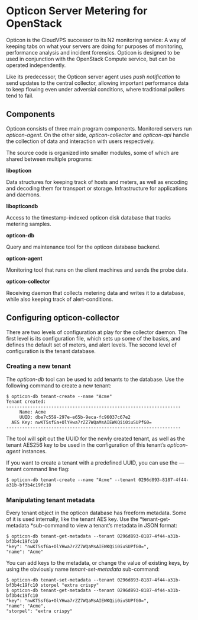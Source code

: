 Opticon Server Metering for OpenStack
=====================================

Opticon is the CloudVPS successor to its N2 monitoring service: A way of keeping
tabs on what your servers are doing for purposes of monitoring, performance
analysis and incident forensics. Opticon is designed to be used in conjunction
with the OpenStack Compute service, but can be operated independently.

Like its predecessor, the Opticon server agent uses *push notification* to send
updates to the central collector, allowing important performance data to keep
flowing even under adversial conditions, where traditional pollers tend to fail.

Components
----------

Opticon consists of three main program components. Monitored servers run
*opticon-agent*. On the other side, *opticon-collector* and *opticon-api* handle
the collection of data and interaction with users respectively.

The source code is organized into smaller modules, some of which are shared
between multiple programs:

**libopticon**

Data structures for keeping track of hosts and meters, as well as encoding and
decoding them for transport or storage. Infrastructure for applications and
daemons.

**libopticondb**

Access to the timestamp-indexed opticon disk database that tracks metering
samples.

**opticon-db**

Query and maintenance tool for the opticon database backend.

**opticon-agent**

Monitoring tool that runs on the client machines and sends the probe data.

**opticon-collector**

Receiving daemon that collects metering data and writes it to a database, while
also keeping track of alert-conditions.

Configuring opticon-collector
-----------------------------

There are two levels of configuration at play for the collector daemon. The
first level is its configuration file, which sets up some of the basics, and
defines the default set of meters, and alert levels. The second level of
configuration is the tenant database.

### Creating a new tenant

The *opticon-db* tool can be used to add tenants to the database. Use the
following command to create a new tenant:

~~~~~~~~~~~~~~~~~~~~~~~~~~~~~~~~~~~~~~~~~~~~~~~~~~~~~~~~~~~~~~~~~~~~~~~~~~~~~~~~
$ opticon-db tenant-create --name "Acme"
Tenant created:
------------------------------------------------------------------
     Name: Acme
     UUID: dbe7c559-297e-e65b-9eca-fc96037c67e2
  AES Key: nwKT5sfGa+OlYHwa7rZZ7WQaMsAIEWKQii0iuSUPfG0=
------------------------------------------------------------------
~~~~~~~~~~~~~~~~~~~~~~~~~~~~~~~~~~~~~~~~~~~~~~~~~~~~~~~~~~~~~~~~~~~~~~~~~~~~~~~~

The tool will spit out the UUID for the newly created tenant, as well as the
tenant AES256 key to be used in the configuration of this tenant’s
*opticon-agent* instances.

If you want to create a tenant with a predefined UUID, you can use the —tenant
command line flag:

~~~~~~~~~~~~~~~~~~~~~~~~~~~~~~~~~~~~~~~~~~~~~~~~~~~~~~~~~~~~~~~~~~~~~~~~~~~~~~~~
$ opticon-db tenant-create --name "Acme" --tenant 0296d893-8187-4f44-a31b-bf3b4c19fc10 
~~~~~~~~~~~~~~~~~~~~~~~~~~~~~~~~~~~~~~~~~~~~~~~~~~~~~~~~~~~~~~~~~~~~~~~~~~~~~~~~

### Manipulating tenant metadata

Every tenant object in the opticon database has freeform metadata. Some of it is
used internally, like the tenant AES key. Use the *tenant-get-metadata
*sub-command to view a tenant’s metadata in JSON format:

~~~~~~~~~~~~~~~~~~~~~~~~~~~~~~~~~~~~~~~~~~~~~~~~~~~~~~~~~~~~~~~~~~~~~~~~~~~~~~~~
$ opticon-db tenant-get-metadata --tenant 0296d893-8187-4f44-a31b-bf3b4c19fc10
"key": "nwKT5sfGa+OlYHwa7rZZ7WQaMsAIEWKQii0iuSUPfG0=",
"name": "Acme"
~~~~~~~~~~~~~~~~~~~~~~~~~~~~~~~~~~~~~~~~~~~~~~~~~~~~~~~~~~~~~~~~~~~~~~~~~~~~~~~~

You can add keys to the metadata, or change the value of existing keys, by using
the obviously name *tenant-set-metadata* sub-command:

~~~~~~~~~~~~~~~~~~~~~~~~~~~~~~~~~~~~~~~~~~~~~~~~~~~~~~~~~~~~~~~~~~~~~~~~~~~~~~~~
$ opticon-db tenant-set-metadata --tenant 0296d893-8187-4f44-a31b-bf3b4c19fc10 storpel "extra crispy"
$ opticon-db tenant-get-metadata --tenant 0296d893-8187-4f44-a31b-bf3b4c19fc10
"key": "nwKT5sfGa+OlYHwa7rZZ7WQaMsAIEWKQii0iuSUPfG0=",
"name": "Acme",
"storpel": "extra crispy"
~~~~~~~~~~~~~~~~~~~~~~~~~~~~~~~~~~~~~~~~~~~~~~~~~~~~~~~~~~~~~~~~~~~~~~~~~~~~~~~~
